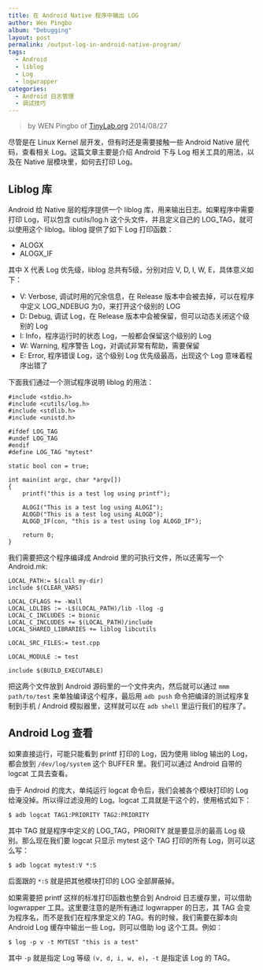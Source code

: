 ```yaml
---
title: 在 Android Native 程序中输出 LOG
author: Wen Pingbo
album: "Debugging"
layout: post
permalink: /output-log-in-android-native-program/
tags:
  - Android
  - liblog
  - Log
  - logwrapper
categories:
  - Android 日志管理
  - 调试技巧
---
```


> by WEN Pingbo of [TinyLab.org][2]
> 2014/08/27

尽管是在 Linux Kernel 层开发，但有时还是需要接触一些 Android Native 层代码，查看相关 Log。这篇文章主要是介绍 Android 下与 Log 相关工具的用法，以及在 Native 层模块里，如何去打印 Log。

## Liblog 库

Android 给 Native 层的程序提供一个 liblog 库，用来输出日志。如果程序中需要打印 Log，可以包含 cutils/log.h 这个头文件，并且定义自己的 LOG_TAG，就可以使用这个 liblog。liblog 提供了如下 Log 打印函数：

  * ALOGX
  * ALOGX_IF

其中 X 代表 Log 优先级，liblog 总共有5级，分别对应 V, D, I, W, E，具体意义如下：

  * V: Verbose, 调试时用的冗余信息，在 Release 版本中会被去掉，可以在程序中定义 LOG_NDEBUG 为0，来打开这个级别的 LOG
  * D: Debug, 调试 Log，在 Release 版本中会被保留，但可以动态关闭这个级别的 Log
  * I: Info，程序运行时的状态 Log，一般都会保留这个级别的 Log
  * W: Warning, 程序警告 Log，对调试非常有帮助，需要保留
  * E: Error, 程序错误 Log，这个级别 Log 优先级最高，出现这个 Log 意味着程序出错了

下面我们通过一个测试程序说明 liblog 的用法：

    #include <stdio.h>
    #include <cutils/log.h>
    #include <stdlib.h>
    #include <unistd.h>
    
    #ifdef LOG_TAG
    #undef LOG_TAG
    #endif
    #define LOG_TAG "mytest"
    
    static bool con = true;
    
    int main(int argc, char *argv[])
    {
        printf("this is a test log using printf");
    
        ALOGI("This is a test log using ALOGI");
        ALOGD("This is a test log using ALOGD");
        ALOGD_IF(con, "this is a test using log ALOGD_IF");
    
        return 0;
    }


我们需要把这个程序编译成 Android 里的可执行文件，所以还需写一个 Android.mk:

    LOCAL_PATH:= $(call my-dir)
    include $(CLEAR_VARS)
    
    LOCAL_CFLAGS += -Wall
    LOCAL_LDLIBS := -L$(LOCAL_PATH)/lib -llog -g
    LOCAL_C_INCLUDES := bionic
    LOCAL_C_INCLUDES += $(LOCAL_PATH)/include
    LOCAL_SHARED_LIBRARIES += liblog libcutils
    
    LOCAL_SRC_FILES:= test.cpp
    
    LOCAL_MODULE := test
    
    include $(BUILD_EXECUTABLE)


把这两个文件放到 Android 源码里的一个文件夹内，然后就可以通过 `mmm path/to/test` 来单独编译这个程序，最后用 `adb push` 命令把编译的测试程序复制到手机 / Android 模拟器里，这样就可以在 `adb shell` 里运行我们的程序了。

## Android Log 查看

如果直接运行，可能只能看到 printf 打印的 Log，因为使用 liblog 输出的 Log，都会放到 `/dev/log/system` 这个 BUFFER 里。我们可以通过 Android 自带的 logcat 工具去查看。

由于 Android 的庞大，单纯运行 logcat 命令后，我们会被各个模块打印的 Log 给淹没掉。所以得过滤没用的 Log。logcat 工具就是干这个的，使用格式如下：

    $ adb logcat TAG1:PRIORITY TAG2:PRIORITY


其中 TAG 就是程序中定义的 LOG_TAG，PRIORITY 就是要显示的最高 Log 级别。那么现在我们要 logcat 只显示 mytest 这个 TAG 打印的所有 Log，则可以这么写：

    $ adb logcat mytest:V *:S


后面跟的 `*:S` 就是把其他模块打印的 LOG 全部屏蔽掉。

如果需要把 printf 这样的标准打印函数也整合到 Android 日志缓存里，可以借助 logwrapper 工具。这里要注意的是所有通过 logwrapper 的日志，其 TAG 会变为程序名，而不是我们在程序里定义的 TAG。有的时候，我们需要在脚本向 Android Log 缓存中输出一些 Log，则可以借助 log 这个工具。例如：

    $ log -p v -t MYTEST "this is a test"


其中 `-p` 就是指定 Log 等级 `(v, d, i, w, e)`，`-t` 是指定该 Log 的 TAG。





 [2]: http://tinylab.org
